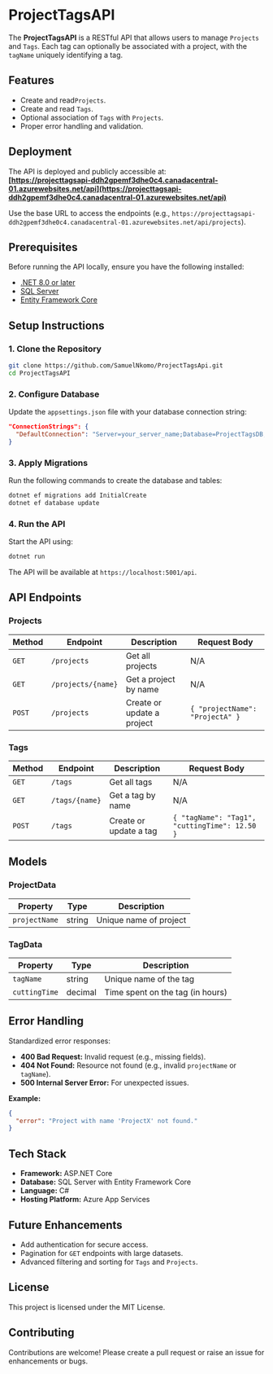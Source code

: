 # **ProjectTagsAPI**

The **ProjectTagsAPI** is a RESTful API that allows users to manage `Projects` and `Tags`. Each tag can optionally be associated with a project, with the `tagName` uniquely identifying a tag.



## **Features**
- Create and read`Projects`.
- Create and read `Tags`.
- Optional association of `Tags` with `Projects`.
- Proper error handling and validation.



## **Deployment**

The API is deployed and publicly accessible at:  
**[https://projecttagsapi-ddh2gpemf3dhe0c4.canadacentral-01.azurewebsites.net/api](https://projecttagsapi-ddh2gpemf3dhe0c4.canadacentral-01.azurewebsites.net/api)**

Use the base URL to access the endpoints (e.g., `https://projecttagsapi-ddh2gpemf3dhe0c4.canadacentral-01.azurewebsites.net/api/projects`).


## **Prerequisites**
Before running the API locally, ensure you have the following installed:
- [.NET 8.0 or later](https://dotnet.microsoft.com/download)
- [SQL Server](https://www.microsoft.com/en-us/sql-server)
- [Entity Framework Core](https://learn.microsoft.com/en-us/ef/)



## **Setup Instructions**

### **1. Clone the Repository**
```bash
git clone https://github.com/SamuelNkomo/ProjectTagsApi.git
cd ProjectTagsAPI
```

### **2. Configure Database**
Update the `appsettings.json` file with your database connection string:
```json
"ConnectionStrings": {
  "DefaultConnection": "Server=your_server_name;Database=ProjectTagsDB;Trusted_Connection=True;MultipleActiveResultSets=true"
}
```

### **3. Apply Migrations**
Run the following commands to create the database and tables:
```bash
dotnet ef migrations add InitialCreate
dotnet ef database update
```

### **4. Run the API**
Start the API using:
```bash
dotnet run
```
The API will be available at `https://localhost:5001/api`.



## **API Endpoints**

### **Projects**

| Method | Endpoint          | Description                     | Request Body                            |
|--------|-------------------|---------------------------------|-----------------------------------------|
| `GET`  | `/projects`        | Get all projects               | N/A                                     |
| `GET`  | `/projects/{name}` | Get a project by name          | N/A                                     |
| `POST` | `/projects`        | Create or update a project     | `{ "projectName": "ProjectA" }`         |

### **Tags**

| Method | Endpoint         | Description                      | Request Body                                    |
|--------|------------------|----------------------------------|------------------------------------------------|
| `GET`  | `/tags`           | Get all tags                    | N/A                                            |
| `GET`  | `/tags/{name}`    | Get a tag by name               | N/A                                            |
| `POST` | `/tags`           | Create or update a tag          | `{ "tagName": "Tag1", "cuttingTime": 12.50 }` |



## **Models**

### **ProjectData**
| Property      | Type   | Description            |
|---------------|--------|------------------------|
| `projectName` | string | Unique name of project |

### **TagData**
| Property      | Type    | Description                     |
|---------------|---------|---------------------------------|
| `tagName`     | string  | Unique name of the tag          |
| `cuttingTime` | decimal | Time spent on the tag (in hours)|



## **Error Handling**
Standardized error responses:
- **400 Bad Request:** Invalid request (e.g., missing fields).
- **404 Not Found:** Resource not found (e.g., invalid `projectName` or `tagName`).
- **500 Internal Server Error:** For unexpected issues.

**Example:**
```json
{
  "error": "Project with name 'ProjectX' not found."
}
```



## **Tech Stack**
- **Framework:** ASP.NET Core
- **Database:** SQL Server with Entity Framework Core
- **Language:** C#
- **Hosting Platform:** Azure App Services



## **Future Enhancements**
- Add authentication for secure access.
- Pagination for `GET` endpoints with large datasets.
- Advanced filtering and sorting for `Tags` and `Projects`.



## **License**
This project is licensed under the MIT License.


## **Contributing**
Contributions are welcome! Please create a pull request or raise an issue for enhancements or bugs.

